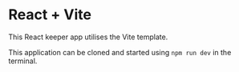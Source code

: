 # React + Vite

This React keeper app utilises the Vite template.

This application can be cloned and started using ```npm run dev``` in the terminal.
